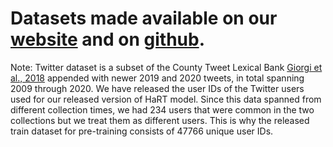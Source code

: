 # Datasets made available on our [website](https://nikita-soni-nlp.netlify.app/dataset) and on [github](data/datasets).

Note: Twitter dataset is a subset of the County Tweet Lexical Bank [Giorgi et al., 2018](https://aclanthology.org/D18-1148/) appended with 
newer 2019 and 2020 tweets, in total spanning 2009 through 2020.
We have released the user IDs of the Twitter users used for our released version of HaRT model.
Since this data spanned from different collection times, we had 234 users that were common in the two collections 
but we treat them as different users.
This is why the released train dataset for pre-training consists of 47766 unique user IDs.
